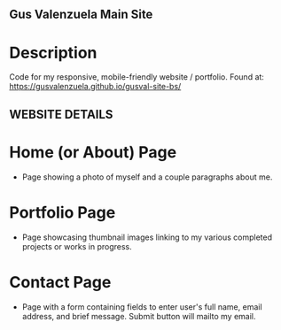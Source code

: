 ## Gus Valenzuela Main Site

# Description

Code for my responsive, mobile-friendly website / portfolio. Found at: https://gusvalenzuela.github.io/gusval-site-bs/

## WEBSITE DETAILS

# Home (or About) Page 

- Page showing a photo of myself and a couple paragraphs about me.

# Portfolio Page

- Page showcasing thumbnail images linking to my various completed projects or works in progress.

# Contact Page

- Page with a form containing fields to enter user's full name, email address, and brief message. Submit button will mailto my email.

